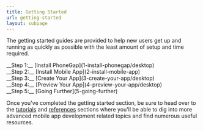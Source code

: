 ```yaml
---
title: Getting Started
url: getting-started
layout: subpage
---
```


The getting started guides are provided to help new users get up and running as quickly as possible with the least amount of setup and time required.

<div class="get-started-submenu">
  <div>
    __Step 1:__
   [Install PhoneGap](1-install-phonegap/desktop)
  </div>
  <div>
    __Step 2:__
    [Install Mobile App](2-install-mobile-app)
  </div>
  <div>
    __Step 3:__
    [Create Your App](3-create-your-app/desktop)
  </div>
  <div>
    __Step 4:__
   [Preview Your App](4-preview-your-app/desktop)
  </div>
  <div>
    __Step 5:__
    [Going Further](5-going-further)
  </div>
</div>

Once you've completed the getting started section, be sure to head over to the [tutorials](/tutorials) and [references](/references) sections where you'll be able to dig into more advanced mobile app development related topics and find numerous useful resources.
